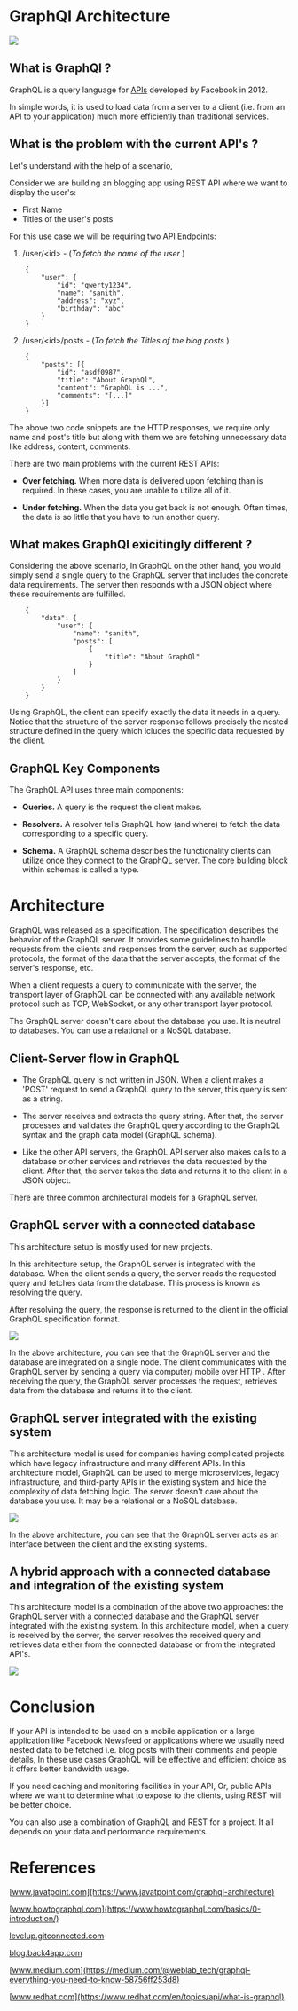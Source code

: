 # **GraphQl Architecture**

![](https://1vi3uw2r71ig39fow2sdrab1-wpengine.netdna-ssl.com/wp-content/uploads/2020/03/graphql-1120x600.png)

## **What is GraphQl ?**
GraphQL is a query language for [APIs](https://www.redhat.com/en/topics/api/what-are-application-programming-interfaces) developed by Facebook in 2012. 

In simple words, it is used to load data from a server to a client (i.e. from an API to your application) much more efficiently than traditional services.

## **What is the problem with the current API's ?**
Let's understand with the help of a scenario,

Consider we are building an blogging app using REST API where we want to display the user's:

* First Name
* Titles of the user's posts

For this use case we will be requiring two API Endpoints:

1. /user/<id\> - (*To fetch the name of the user* )

```
    {
        "user": {
            "id": "qwerty1234",
            "name": "sanith",
            "address": "xyz",
            "birthday": "abc"
        }
    }

```
2. /user/<id\>/posts - (*To fetch the Titles of the blog posts* )

```
    {
        "posts": [{
            "id": "asdf0987",
            "title": "About GraphQl",
            "content": "GraphQL is ...",
            "comments": "[...]"
        }]
    }

```

The above two code snippets are the HTTP responses, we require only name and post's title but along with them we are fetching unnecessary data like address, content, comments.

There are two main problems with the current REST APIs:
* **Over fetching.**
When more data is delivered upon fetching than is required. In these cases, you are unable to utilize all of it.

* **Under fetching.**
When the data you get back is not enough. Often times, the data is so little that you have to run another query.

## **What makes GraphQl exicitingly different ?**

Considering the above scenario, In GraphQL on the other hand, you would simply send a single query to the GraphQL server that includes the concrete data requirements. The server then responds with a JSON object where these requirements are fulfilled.

```
    {
        "data": {
            "user": {
                "name": "sanith",
                "posts": [
                    {
                        "title": "About GraphQl"
                    }
                ]
            }
        }
    }
```

Using GraphQL, the client can specify exactly the data it needs in a query. Notice that the structure of the server response follows precisely the nested structure defined in the query which icludes the specific data requested by the client.

## **GraphQL Key Components**

The GraphQL API uses three main components:

* **Queries.**
A query is the request the client makes. 

* **Resolvers.**
A resolver tells GraphQL how (and where) to fetch the data corresponding to a specific query. 

* **Schema.**
A GraphQL schema describes the functionality clients can utilize once they connect to the GraphQL server. The core building block within schemas is called a type.

# **Architecture**
GraphQL was released as a specification. The specification describes the behavior of the GraphQL server. It provides some guidelines to handle requests from the clients and responses from the server, such as supported protocols, the format of the data that the server accepts, the format of the server's response, etc.

When a client requests a query to communicate with the server, the transport layer of GraphQL
can be connected with any available network protocol such as TCP, WebSocket, or any other transport layer protocol.

The GraphQL server doesn't care about the database you use. It is neutral to databases. You can use a relational or a NoSQL database.

## **Client-Server flow in GraphQL**

* The GraphQL query is not written in JSON. When a client makes a 'POST' request to send a GraphQL query to the server, this query is sent as a string.

* The server receives and extracts the query string. After that, the server processes and validates the GraphQL query according to the GraphQL syntax and the graph data model (GraphQL schema).

* Like the other API servers, the GraphQL API server also makes calls to a database or other services and retrieves the data requested by the client.
After that, the server takes the data and returns it to the client in a JSON object.

There are three common architectural models for a GraphQL server.

## **GraphQL server with a connected database**
This architecture setup is mostly used for new projects. 

In this architecture setup, the GraphQL server is integrated with the database. When the client sends a query, the server reads the requested query and fetches data from the database. This process is known as resolving the query. 

After resolving the query, the response is returned to the client in the official GraphQL specification format.

![](https://static.javatpoint.com/tutorial/graphql/images/graphql-architecture.png)

In the above architecture, you can see that the GraphQL server and the database are integrated on a single node. The client communicates with the GraphQL server by sending a query via computer/ mobile over HTTP
. After receiving the query, the GraphQL server processes the request, retrieves data from the database and returns it to the client.

## **GraphQL server integrated with the existing system**
This architecture model is used for companies having complicated projects which have legacy infrastructure and many different APIs. In this architecture model, GraphQL can be used to merge microservices, legacy infrastructure, and third-party APIs in the existing system and hide the complexity of data fetching logic. The server doesn't care about the database you use. It may be a relational or a NoSQL database.

![](https://static.javatpoint.com/tutorial/graphql/images/graphql-architecture2.png)

In the above architecture, you can see that the GraphQL server acts as an interface between the client and the existing systems.  

## **A hybrid approach with a connected database and integration of the existing system**
This architecture model is a combination of the above two approaches: the GraphQL server with a connected database and the GraphQL server integrated with the existing system. In this architecture model, when a query is received by the server, the server resolves the received query and retrieves data either from the connected database or from the integrated API's.

![](https://static.javatpoint.com/tutorial/graphql/images/graphql-architecture3.png)

# **Conclusion**
If your API is intended to be used on a mobile application or a large application like Facebook Newsfeed or applications where we usually need nested data to be fetched i.e. blog posts with their comments and people details, In these use cases GraphQL will be effective and efficient choice as it offers better bandwidth usage.

If you need caching and monitoring facilities in your API, Or, public APIs where we want to determine what to expose to the clients, using REST will be better choice.

You can also use a combination of GraphQL and REST for a project. It all depends on your data and performance requirements.

# **References**
[www.javatpoint.com](https://www.javatpoint.com/graphql-architecture)

[www.howtographql.com](https://www.howtographql.com/basics/0-introduction/)

[levelup.gitconnected.com](https://levelup.gitconnected.com/what-is-graphql-87fc7687b042)

[blog.back4app.com](https://blog.back4app.com/what-is-graphql/)

[www.medium.com](https://medium.com/@weblab_tech/graphql-everything-you-need-to-know-58756ff253d8)

[www.redhat.com](https://www.redhat.com/en/topics/api/what-is-graphql)